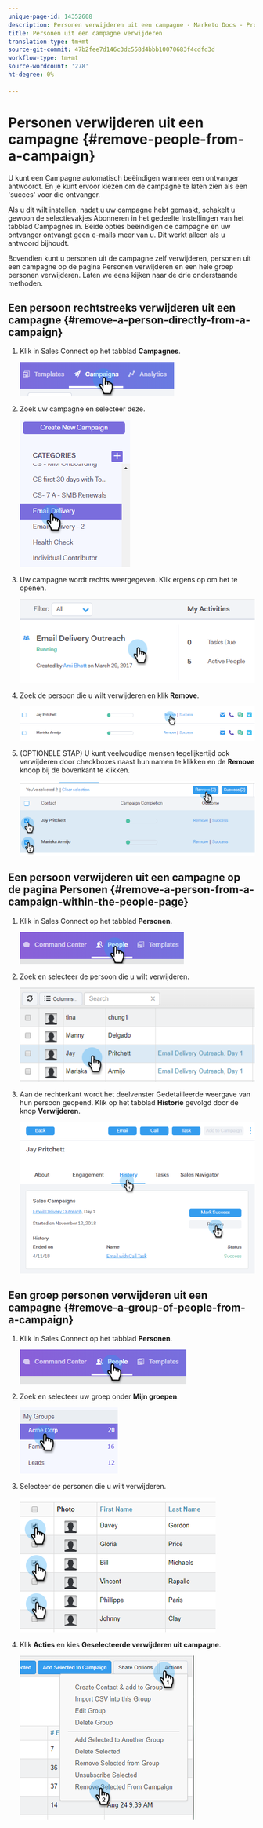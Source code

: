 ```yaml
---
unique-page-id: 14352608
description: Personen verwijderen uit een campagne - Marketo Docs - Productdocumentatie
title: Personen uit een campagne verwijderen
translation-type: tm+mt
source-git-commit: 47b2fee7d146c3dc558d4bbb10070683f4cdfd3d
workflow-type: tm+mt
source-wordcount: '278'
ht-degree: 0%

---
```



# Personen verwijderen uit een campagne {#remove-people-from-a-campaign}

U kunt een Campagne automatisch beëindigen wanneer een ontvanger antwoordt. En je kunt ervoor kiezen om de campagne te laten zien als een &#39;succes&#39; voor die ontvanger.

Als u dit wilt instellen, nadat u uw campagne hebt gemaakt, schakelt u gewoon de selectievakjes Abonneren in het gedeelte Instellingen van het tabblad Campagnes in. Beide opties beëindigen de campagne en uw ontvanger ontvangt geen e-mails meer van u. Dit werkt alleen als u antwoord bijhoudt.

Bovendien kunt u personen uit de campagne zelf verwijderen, personen uit een campagne op de pagina Personen verwijderen en een hele groep personen verwijderen. Laten we eens kijken naar de drie onderstaande methoden.

## Een persoon rechtstreeks verwijderen uit een campagne {#remove-a-person-directly-from-a-campaign}

1. Klik in Sales Connect op het tabblad **Campagnes**.

   ![](assets/one.png)

1. Zoek uw campagne en selecteer deze.

   ![](assets/two.png)

1. Uw campagne wordt rechts weergegeven. Klik ergens op om het te openen.

   ![](assets/three.png)

1. Zoek de persoon die u wilt verwijderen en klik **Remove**.

   ![](assets/four.png)

1. (OPTIONELE STAP) U kunt veelvoudige mensen tegelijkertijd ook verwijderen door checkboxes naast hun namen te klikken en de **Remove** knoop bij de bovenkant te klikken.

   ![](assets/five.png)

## Een persoon verwijderen uit een campagne op de pagina Personen {#remove-a-person-from-a-campaign-within-the-people-page}

1. Klik in Sales Connect op het tabblad **Personen**.

   ![](assets/one-a.png)

1. Zoek en selecteer de persoon die u wilt verwijderen.

   ![](assets/two-a.png)

1. Aan de rechterkant wordt het deelvenster Gedetailleerde weergave van hun persoon geopend. Klik op het tabblad **Historie** gevolgd door de knop **Verwijderen**.

   ![](assets/three-a.png)

## Een groep personen verwijderen uit een campagne {#remove-a-group-of-people-from-a-campaign}

1. Klik in Sales Connect op het tabblad **Personen**.

   ![](assets/one-b.png)

1. Zoek en selecteer uw groep onder **Mijn groepen**.

   ![](assets/two-b.png)

1. Selecteer de personen die u wilt verwijderen.

   ![](assets/three-b.png)

1. Klik **Acties** en kies **Geselecteerde verwijderen uit campagne**.

   ![](assets/four-b.png)

